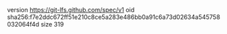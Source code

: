 version https://git-lfs.github.com/spec/v1
oid sha256:f7e2ddc672ff51e210c8ce5a283e486bb0a91c6a73d02634a545758032064f4d
size 319
